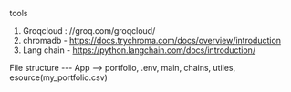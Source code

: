 tools 
1. Groqcloud : //groq.com/groqcloud/
2. chromadb - https://docs.trychroma.com/docs/overview/introduction
3. Lang chain - https://python.langchain.com/docs/introduction/



File structure 
   --- App -->  portfolio, .env, main, chains, utiles, esource(my_portfolio.csv)
   
